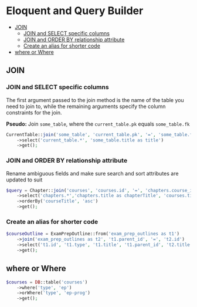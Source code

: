 # Eloquent and Query Builder
<a id="markdown-eloquent-and-query-builder" name="eloquent-and-query-builder"></a>

<!-- TOC -->

- [JOIN](#join)
    - [JOIN and SELECT specific columns](#join-and-select-specific-columns)
    - [JOIN and ORDER BY relationship attribute](#join-and-order-by-relationship-attribute)
    - [Create an alias for shorter code](#create-an-alias-for-shorter-code)
- [where or Where](#where-or-where)

<!-- /TOC -->

## JOIN
<a id="markdown-join" name="join"></a>

### JOIN and SELECT specific columns
<a id="markdown-join-and-select-specific-columns" name="join-and-select-specific-columns"></a>

The first argument passed to the join method is the name of the table you need to join to, while
the remaining arguments specify the column constraints for the join.

**Pseudo:** Join `some_table`, where the `current_table.pk` equals `some_table.fk`

```php
CurrentTable::join('some_table', 'current_table.pk', '=', 'some_table.fk')
    ->select('current_table.*', 'some_table.title as title')
    ->get();
```



### JOIN and ORDER BY relationship attribute
<a id="markdown-join-and-order-by-relationship-attribute" name="join-and-order-by-relationship-attribute"></a>

Rename ambiguous fields and make sure search and sort attributes are updated to suit

```php
$query = Chapter::join('courses', 'courses.id', '=', 'chapters.course_id')
    ->select('chapters.*','chapters.title as chapterTitle', 'courses.title as courseTitle')
    ->orderBy('courseTitle', 'asc')
    ->get();
```

### Create an alias for shorter code
<a id="markdown-create-an-alias-for-shorter-code" name="create-an-alias-for-shorter-code"></a>

```php
$courseOutline = ExamPrepOutline::from('exam_prep_outlines as t1')
    ->join('exam_prep_outlines as t2', 't1.parent_id', '=', 't2.id')
    ->select('t1.id', 't1.type', 't1.title', 't1.parent_id', 't2.title AS parent_title')
    ->get();
```

## where or Where
<a id="markdown-where-orwhere" name="where-orwhere"></a>

```php
$courses = DB::table('courses')
    ->where('type', 'ep')
    ->orWhere('type', 'ep-prog')
    ->get();
```


